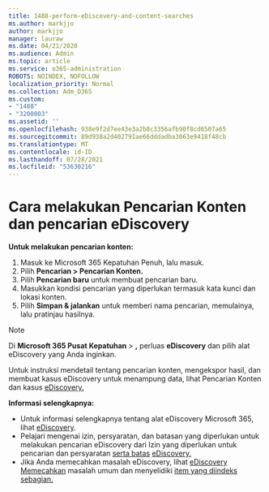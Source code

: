 ```yaml
---
title: 1488-perform-eDiscovery-and-content-searches
ms.author: markjjo
author: markjjo
manager: lauraw
ms.date: 04/21/2020
ms.audience: Admin
ms.topic: article
ms.service: o365-administration
ROBOTS: NOINDEX, NOFOLLOW
localization_priority: Normal
ms.collection: Adm_O365
ms.custom:
- "1488"
- "3200003"
ms.assetid: ''
ms.openlocfilehash: 938e9f2d7ee43e3a2b8c3356afb90f8cd6507a65
ms.sourcegitcommit: 89d938a2d402791ae66dddadba3063e9418f48cb
ms.translationtype: MT
ms.contentlocale: id-ID
ms.lasthandoff: 07/28/2021
ms.locfileid: "53630216"
---
```

# <a name="how-to-perform-content-searches-and-ediscovery-searches"></a>Cara melakukan Pencarian Konten dan pencarian eDiscovery

**Untuk melakukan pencarian konten:**

1. Masuk ke Microsoft 365 Kepatuhan Penuh, lalu masuk.
2. Pilih **Pencarian > Pencarian Konten.**
3. Pilih **Pencarian baru** untuk membuat pencarian baru.
4. Masukkan kondisi pencarian yang diperlukan termasuk kata kunci dan lokasi konten.
5. Pilih **Simpan & jalankan** untuk memberi nama pencarian, memulainya, lalu pratinjau hasilnya.

> [!NOTE]
> Di **Microsoft 365 Pusat Kepatuhan**  >  **,** perluas **eDiscovery** dan pilih alat eDiscovery yang Anda inginkan.

Untuk instruksi mendetail tentang pencarian konten, mengekspor hasil, dan membuat kasus [](/microsoft-365/compliance/content-search) eDiscovery untuk menampung data, lihat Pencarian Konten dan kasus [eDiscovery.](/microsoft-365/compliance/ediscovery-cases)

**Informasi selengkapnya:**

- Untuk informasi selengkapnya tentang alat eDiscovery Microsoft 365, lihat [eDiscovery](/microsoft-365/compliance/ediscovery).
- Pelajari mengenai izin, persyaratan, dan batasan yang diperlukan untuk melakukan pencarian eDiscovery dari Izin yang diperlukan untuk pencarian dan persyaratan [serta batas](/microsoft-365/compliance/limits-for-content-search) [eDiscovery.](/microsoft-365/compliance/assign-ediscovery-permissions)
- Jika Anda memecahkan masalah eDiscovery, lihat [eDiscovery Memecahkan](/microsoft-365/compliance/ediscovery-troubleshooting-common-issues) masalah umum dan menyelidiki [item yang diindeks sebagian.](/microsoft-365/compliance/investigating-partially-indexed-items-in-ediscovery)
